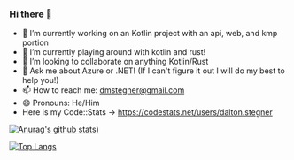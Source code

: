 ### Hi there 👋

- 🔭 I’m currently working on an Kotlin project with an api, web, and kmp portion
- 🌱 I’m currently playing around with kotlin and rust!
- 👯 I’m looking to collaborate on anything Kotlin/Rust
- 💬 Ask me about Azure or .NET! (If I can't figure it out I will do my best to help you!)
- 📫 How to reach me: dmstegner@gmail.com
- 😄 Pronouns: He/Him
- Here is my Code::Stats -> https://codestats.net/users/dalton.stegner


[![Anurag's github stats](https://github-readme-stats.vercel.app/api?username=stegnerd&theme=radical))](https://github.com/anuraghazra/github-readme-stats)

[![Top Langs](https://github-readme-stats.vercel.app/api/top-langs/?username=stegnerd&layout=compact)](https://github.com/anuraghazra/github-readme-stats)
